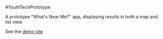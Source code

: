 #YouthTechPrototype

A prototype "What's Near Me?" app, displaying results in both a map and list view.

See the [demo site](http://yt.smgov.net)
